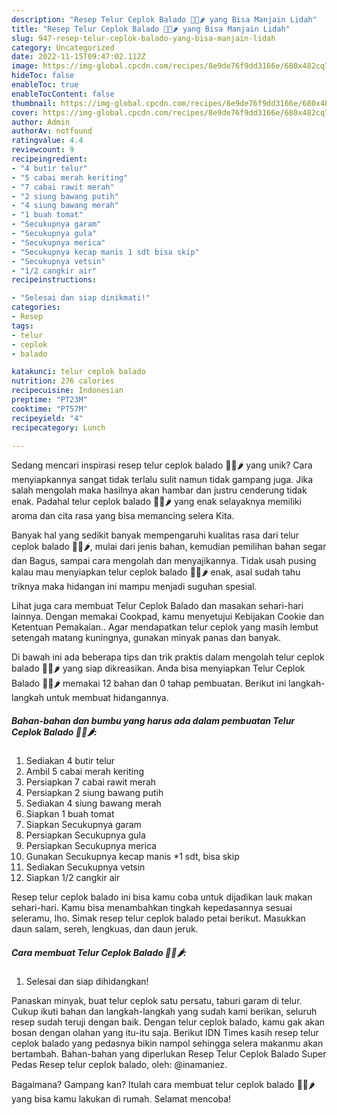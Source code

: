 ```yaml
---
description: "Resep Telur Ceplok Balado 🍅🥚🌶 yang Bisa Manjain Lidah"
title: "Resep Telur Ceplok Balado 🍅🥚🌶 yang Bisa Manjain Lidah"
slug: 947-resep-telur-ceplok-balado-yang-bisa-manjain-lidah
category: Uncategorized
date: 2022-11-15T09:47:02.112Z
image: https://img-global.cpcdn.com/recipes/8e9de76f9dd3166e/680x482cq70/telur-ceplok-balado-foto-resep-utama.jpg
hideToc: false
enableToc: true
enableTocContent: false
thumbnail: https://img-global.cpcdn.com/recipes/8e9de76f9dd3166e/680x482cq70/telur-ceplok-balado-foto-resep-utama.jpg
cover: https://img-global.cpcdn.com/recipes/8e9de76f9dd3166e/680x482cq70/telur-ceplok-balado-foto-resep-utama.jpg
author: Admin
authorAv: notfound
ratingvalue: 4.4
reviewcount: 9
recipeingredient:
- "4 butir telur"
- "5 cabai merah keriting"
- "7 cabai rawit merah"
- "2 siung bawang putih"
- "4 siung bawang merah"
- "1 buah tomat"
- "Secukupnya garam"
- "Secukupnya gula"
- "Secukupnya merica"
- "Secukupnya kecap manis 1 sdt bisa skip"
- "Secukupnya vetsin"
- "1/2 cangkir air"
recipeinstructions:

- "Selesai dan siap dinikmati!"
categories:
- Resep
tags:
- telur
- ceplok
- balado

katakunci: telur ceplok balado 
nutrition: 276 calories
recipecuisine: Indonesian
preptime: "PT23M"
cooktime: "PT57M"
recipeyield: "4"
recipecategory: Lunch

---
```





Sedang mencari inspirasi resep telur ceplok balado 🍅🥚🌶 yang unik? Cara menyiapkannya sangat tidak terlalu sulit namun tidak gampang juga. Jika salah mengolah maka hasilnya akan hambar dan justru cenderung tidak enak. Padahal telur ceplok balado 🍅🥚🌶 yang enak selayaknya memiliki aroma dan cita rasa yang bisa memancing selera Kita.





Banyak hal yang sedikit banyak mempengaruhi kualitas rasa dari telur ceplok balado 🍅🥚🌶, mulai dari jenis bahan, kemudian pemilihan bahan segar dan Bagus, sampai cara mengolah dan menyajikannya. Tidak usah pusing kalau mau menyiapkan telur ceplok balado 🍅🥚🌶 enak,      asal sudah tahu triknya maka hidangan ini mampu menjadi suguhan spesial.














Lihat juga cara membuat Telur Ceplok Balado dan masakan sehari-hari lainnya. Dengan memakai Cookpad, kamu menyetujui Kebijakan Cookie dan Ketentuan Pemakaian.. Agar mendapatkan telur ceplok yang masih lembut setengah matang kuningnya, gunakan minyak panas dan banyak.






Di bawah ini ada beberapa tips dan trik praktis dalam mengolah telur ceplok balado 🍅🥚🌶 yang siap dikreasikan. Anda bisa menyiapkan Telur Ceplok Balado 🍅🥚🌶 memakai 12 bahan dan 0 tahap pembuatan. Berikut ini langkah-langkah untuk membuat hidangannya.

<!--inarticleads1-->

##### Bahan-bahan dan bumbu yang harus ada dalam pembuatan Telur Ceplok Balado 🍅🥚🌶:

1. Sediakan 4 butir telur
1. Ambil 5 cabai merah keriting
1. Persiapkan 7 cabai rawit merah
1. Persiapkan 2 siung bawang putih
1. Sediakan 4 siung bawang merah
1. Siapkan 1 buah tomat
1. Siapkan Secukupnya garam
1. Persiapkan Secukupnya gula
1. Persiapkan Secukupnya merica
1. Gunakan Secukupnya kecap manis *1 sdt, bisa skip
1. Sediakan Secukupnya vetsin
1. Siapkan 1/2 cangkir air


Resep telur ceplok balado ini bisa kamu coba untuk dijadikan lauk makan sehari-hari. Kamu bisa menambahkan tingkah kepedasannya sesuai seleramu, lho. Simak resep telur ceplok balado petai berikut. Masukkan daun salam, sereh, lengkuas, dan daun jeruk. 

<!--inarticleads2-->

##### Cara membuat Telur Ceplok Balado 🍅🥚🌶:


1. Selesai dan siap dihidangkan!

Panaskan minyak, buat telur ceplok satu persatu, taburi garam di telur. Cukup ikuti bahan dan langkah-langkah yang sudah kami berikan, seluruh resep sudah teruji dengan baik. Dengan telur ceplok balado, kamu gak akan bosan dengan olahan yang itu-itu saja. Berikut IDN Times kasih resep telur ceplok balado yang pedasnya bikin nampol sehingga selera makanmu akan bertambah. Bahan-bahan yang diperlukan Resep Telur Ceplok Balado Super Pedas Resep telur ceplok balado, oleh: @inamaniez. 

Bagaimana? Gampang kan? Itulah cara membuat telur ceplok balado 🍅🥚🌶 yang bisa kamu lakukan di rumah. Selamat mencoba!
